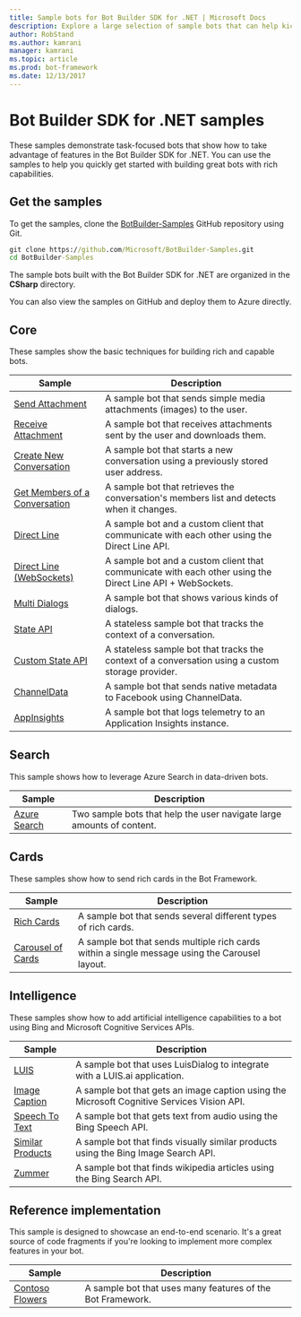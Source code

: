 ```yaml
---
title: Sample bots for Bot Builder SDK for .NET | Microsoft Docs
description: Explore a large selection of sample bots that can help kickstart your bot development with the Bot Builder SDK for .NET.
author: RobStand
ms.author: kamrani
manager: kamrani
ms.topic: article
ms.prod: bot-framework
ms.date: 12/13/2017
---
```

# Bot Builder SDK for .NET samples

These samples demonstrate task-focused bots that show how to take advantage of features in the Bot Builder SDK for .NET. You can use the samples to help you quickly get started with building great bots with rich capabilities.

## Get the samples
To get the samples, clone the [BotBuilder-Samples](https://github.com/Microsoft/BotBuilder-Samples) GitHub repository using Git.

```cmd
git clone https://github.com/Microsoft/BotBuilder-Samples.git
cd BotBuilder-Samples
```

The sample bots built with the Bot Builder SDK for .NET are organized in the **CSharp** directory.

You can also view the samples on GitHub and deploy them to Azure directly.

## Core
These samples show the basic techniques for building rich and capable bots.

Sample | Description
------------ | ------------- 
[Send Attachment](https://github.com/Microsoft/BotBuilder-Samples/tree/master/CSharp/core-SendAttachment) | A sample bot that sends simple media attachments (images) to the user. 
[Receive Attachment](https://github.com/Microsoft/BotBuilder-Samples/tree/master/CSharp/core-ReceiveAttachment) | A sample bot that receives attachments sent by the user and downloads them. 
[Create New Conversation](https://github.com/Microsoft/BotBuilder-Samples/tree/master/CSharp/core-CreateNewConversation)  | A sample bot that starts a new conversation using a previously stored user address.
[Get Members of a Conversation](https://github.com/Microsoft/BotBuilder-Samples/tree/master/CSharp/core-GetConversationMembers) | A sample bot that retrieves the conversation's members list and detects when it changes. 
[Direct Line](https://github.com/Microsoft/BotBuilder-Samples/tree/master/CSharp/core-DirectLine) | A sample bot and a custom client that communicate with each other using the Direct Line API. 
[Direct Line (WebSockets)](https://github.com/Microsoft/BotBuilder-Samples/tree/master/CSharp/core-DirectLineWebSockets) | A sample bot and a custom client that communicate with each other using the Direct Line API + WebSockets. 
[Multi Dialogs](https://github.com/Microsoft/BotBuilder-Samples/tree/master/CSharp/core-MultiDialogs) | A sample bot that shows various kinds of dialogs.
[State API](https://github.com/Microsoft/BotBuilder-Samples/tree/master/CSharp/core-State) | A stateless sample bot that tracks the context of a conversation.
[Custom State API](https://github.com/Microsoft/BotBuilder-Samples/tree/master/CSharp/core-CustomState) | A stateless sample bot that tracks the context of a conversation using a custom storage provider.
[ChannelData](https://github.com/Microsoft/BotBuilder-Samples/tree/master/CSharp/core-ChannelData) | A sample bot that sends native metadata to Facebook using ChannelData.
[AppInsights](https://github.com/Microsoft/BotBuilder-Samples/tree/master/CSharp/core-AppInsights) | A sample bot that logs telemetry to an Application Insights instance.

## Search
This sample shows how to leverage Azure Search in data-driven bots.

Sample | Description
------------ | -------------
[Azure Search](https://github.com/Microsoft/BotBuilder-Samples/tree/master/CSharp/demo-Search) | Two sample bots that help the user navigate large amounts of content.


## Cards
These samples show how to send rich cards in the Bot Framework.

Sample | Description
------------ | -------------
[Rich Cards](https://github.com/Microsoft/BotBuilder-Samples/tree/master/CSharp/cards-RichCards) | A sample bot that sends several different types of rich cards.
[Carousel of Cards](https://github.com/Microsoft/BotBuilder-Samples/tree/master/CSharp/cards-CarouselCards) | A sample bot that sends multiple rich cards within a single message using the Carousel layout.

## Intelligence
These samples show how to add artificial intelligence capabilities to a bot using Bing and Microsoft Cognitive Services APIs.

Sample | Description
------------ | -------------
[LUIS](https://github.com/Microsoft/BotBuilder-Samples/tree/master/CSharp/intelligence-LUIS) | A sample bot that uses LuisDialog to integrate with a LUIS.ai application.
[Image Caption](https://github.com/Microsoft/BotBuilder-Samples/tree/master/CSharp/intelligence-ImageCaption) | A sample bot that gets an image caption using the Microsoft Cognitive Services Vision API.
[Speech To Text](https://github.com/Microsoft/BotBuilder-Samples/tree/master/CSharp/intelligence-SpeechToText)  | A sample bot that gets text from audio using the Bing Speech API.
[Similar Products](https://github.com/Microsoft/BotBuilder-Samples/tree/master/CSharp/intelligence-SimilarProducts) | A sample bot that finds visually similar products using the Bing Image Search API. 
[Zummer](https://github.com/Microsoft/BotBuilder-Samples/tree/master/CSharp/intelligence-Zummer) | A sample bot that finds wikipedia articles using the Bing Search API.

## Reference implementation
This sample is designed to showcase an end-to-end scenario. It's a great source of code fragments if you're looking to implement more complex features in your bot.


|                                                  Sample                                                   |                        Description                         |
|-----------------------------------------------------------------------------------------------------------|------------------------------------------------------------|
| [Contoso Flowers](https://github.com/Microsoft/BotBuilder-Samples/tree/master/CSharp/demo-ContosoFlowers) | A sample bot that uses many features of the Bot Framework. |


